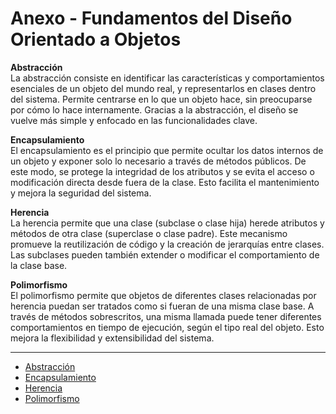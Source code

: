 # Anexo - Fundamentos del Diseño Orientado a Objetos

**Abstracción**  
La abstracción consiste en identificar las características y comportamientos esenciales de un objeto del mundo real, y representarlos en clases dentro del sistema. Permite centrarse en lo que un objeto hace, sin preocuparse por cómo lo hace internamente. Gracias a la abstracción, el diseño se vuelve más simple y enfocado en las funcionalidades clave.

**Encapsulamiento**  
El encapsulamiento es el principio que permite ocultar los datos internos de un objeto y exponer solo lo necesario a través de métodos públicos. De este modo, se protege la integridad de los atributos y se evita el acceso o modificación directa desde fuera de la clase. Esto facilita el mantenimiento y mejora la seguridad del sistema.

**Herencia**  
La herencia permite que una clase (subclase o clase hija) herede atributos y métodos de otra clase (superclase o clase padre). Este mecanismo promueve la reutilización de código y la creación de jerarquías entre clases. Las subclases pueden también extender o modificar el comportamiento de la clase base.

**Polimorfismo**  
El polimorfismo permite que objetos de diferentes clases relacionadas por herencia puedan ser tratados como si fueran de una misma clase base. A través de métodos sobrescritos, una misma llamada puede tener diferentes comportamientos en tiempo de ejecución, según el tipo real del objeto. Esto mejora la flexibilidad y extensibilidad del sistema.

---

- [Abstracción](DOOAbstraccion.md)
- [Encapsulamiento](DOOEncapsulamiento.md)
- [Herencia](DOOHerencia.md)
- [Polimorfismo](DOOPolimorfismo.md)
